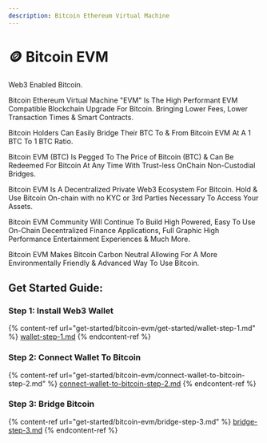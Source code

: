 ```yaml
---
description: Bitcoin Ethereum Virtual Machine
---
```


# 🪙 Bitcoin EVM

Web3 Enabled Bitcoin.&#x20;

Bitcoin Ethereum Virtual Machine "EVM" Is The High Performant EVM Compatible Blockchain Upgrade For Bitcoin. Bringing Lower Fees, Lower Transaction Times & Smart Contracts.&#x20;

Bitcoin Holders Can Easily Bridge Their BTC To & From Bitcoin EVM At A 1 BTC To 1 BTC Ratio.&#x20;

Bitcoin EVM (BTC) Is Pegged To The Price of Bitcoin (BTC) & Can Be Redeemed For Bitcoin At Any Time With Trust-less OnChain Non-Custodial Bridges.

Bitcoin EVM Is A Decentralized Private Web3 Ecosystem For Bitcoin. Hold & Use Bitcoin On-chain with no KYC or 3rd Parties Necessary To Access Your Assets.&#x20;

Bitcoin EVM Community Will Continue To Build High Powered, Easy To Use On-Chain Decentralized Finance Applications, Full Graphic High Performance Entertainment Experiences & Much More.

Bitcoin EVM Makes Bitcoin Carbon Neutral Allowing For A More Environmentally Friendly & Advanced Way To Use Bitcoin.&#x20;

## Get Started Guide:

### Step 1: Install Web3 Wallet

{% content-ref url="get-started/bitcoin-evm/get-started/wallet-step-1.md" %}
[wallet-step-1.md](get-started/bitcoin-evm/get-started/wallet-step-1.md)
{% endcontent-ref %}

### Step 2: Connect Wallet To Bitcoin

{% content-ref url="get-started/bitcoin-evm/connect-wallet-to-bitcoin-step-2.md" %}
[connect-wallet-to-bitcoin-step-2.md](get-started/bitcoin-evm/connect-wallet-to-bitcoin-step-2.md)
{% endcontent-ref %}

### Step 3: Bridge Bitcoin

{% content-ref url="get-started/bitcoin-evm/bridge-step-3.md" %}
[bridge-step-3.md](get-started/bitcoin-evm/bridge-step-3.md)
{% endcontent-ref %}

